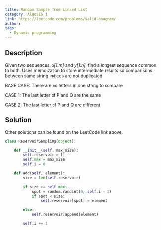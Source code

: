```yaml
---
title: Random Sample from Linked List
category: AlgoSIG 1
link: https://leetcode.com/problems/valid-anagram/
author:
tags:
  - Dynamic programming
---
```


## Description

Given two sequences, *x[1:m]* and *y[1:n]*,
find a longest sequence common to both. Uses memoization
to store intermediate results so comparisons between same
string indices are not duplicated

BASE CASE:
There are no letters in one string to compare

CASE 1:
The last letter of P and Q are the same

CASE 2:
The last letter of P and Q are different

## Solution

Other solutions can be found on the LeetCode link above.

```python
class ReservoirSampling(object):

    def __init__(self, max_size):
        self.reservoir = []
        self.max = max_size
        self.i = 0

    def add(self, element):
        size = len(self.reservoir)

        if size >= self.max:
            spot = random.randint(0, self.i - 1)
            if spot < size:
                self.reservoir[spot] = element

        else:
            self.reservoir.append(element)

        self.i += 1
```
